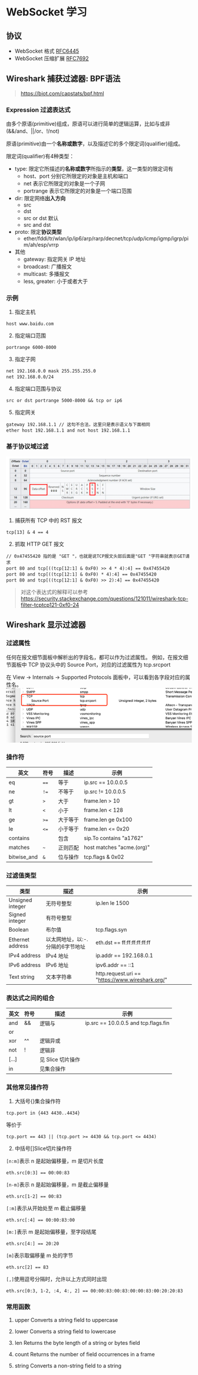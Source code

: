 # WebSocket 学习

## 协议

- WebSocket 格式 [RFC6445](https://www.rfc-editor.org/rfc/rfc6455.html)
- WebSocket 压缩扩展 [RFC7692](https://www.rfc-editor.org/rfc/rfc7692.html)

## Wireshark 捕获过滤器: BPF语法

> https://biot.com/capstats/bpf.html

### Expression 过滤表达式

由多个原语(primitive)组成，原语可以进行简单的逻辑运算，比如与或非(&&/and、||/or、!/not)

原语(primitive)由一个**名称或数字**，以及描述它的多个限定词(qualifier)组成。

限定词(qualifier)有4种类型：

- type: 限定它所描述的**名称或数字**所指示的**类型**，这一类型的限定词有
  - host、port 分别它所限定的对象是主机和端口
  - net 表示它所限定的对象是一个子网
  - portrange 表示它所限定的对象是一个端口范围
- dir: 限定网络**出入方向**
  - src
  - dst
  - src or dst 默认
  - src and dst
- proto: 限定**协议类型**
  - ether/fddi/tr/wlan/ip/ip6/arp/rarp/decnet/tcp/udp/icmp/igmp/igrp/pim/ah/esp/vrrp
- 其他
  - gateway: 指定网关 IP 地址
  - broadcast: 广播报文
  - multicast: 多播报文
  - less, greater: 小于或者大于

### 示例

1. 指定主机
```
host www.baidu.com
```

2. 指定端口范围
```
portrange 6000-8000
```

3. 指定子网
```
net 192.168.0.0 mask 255.255.255.0
net 192.168.0.0/24
```

4. 指定端口范围与协议
```
src or dst portrange 5000-8000 && tcp or ip6
```

5. 指定网关
```
gateway 192.168.1.1 // 这句不合法，这里只是表示语义与下面相同
ether host 192.168.1.1 and not host 192.168.1.1
```

### 基于协议域过滤

![img.png](img.png)

1. 捕获所有 TCP 中的 RST 报文
```
tcp[13] & 4 == 4
```

2. 抓取 HTTP GET 报文
```
// 0x47455420 指的是 "GET "，也就是说TCP报文头部后面是"GET "字符串就表示GET请求
port 80 and tcp[((tcp[12:1] & 0xF0) >> 4 * 4):4] == 0x47455420
port 80 and tcp[((tcp[12:1] & 0xF0) * 4):4] == 0x47455420
port 80 and tcp[((tcp[12:1] & 0xF0) >> 2):4] == 0x47455420
```
> 对这个表达式的解释可以参考 https://security.stackexchange.com/questions/121011/wireshark-tcp-filter-tcptcp121-0xf0-24



## Wireshark 显示过滤器

### 过滤属性

任何在报文细节面板中解析出的字段名，都可以作为过滤属性。
例如，在报文细节面板中 TCP 协议头中的 Source Port，对应的过滤属性为 tcp.srcport

在 View -> Internals -> Supported Protocols 面板中，可以看到各字段对应的属性名。
![img_1.png](img_1.png)

### 操作符

| 英文       | 符号  | 描述  | 示例                      |
|----------|-----|-----|-------------------------|
| eq       | `==` | 等于  | ip.src == 10.0.0.5      |
| ne       | `!=` | 不等于 | ip.src != 10.0.0.5      |
| gt       | `>` | 大于 | frame.len > 10          |
| lt       | `<` | 小于 | frame.len < 128         |
| ge       | `>=` | 大于等于 | frame.len ge 0x100      |
| le       | `<=` | 小于等于 | frame.len <= 0x20       |
| contains |     | 包含 | sip.To contains "a1762" |
| matches  | `~`  | 正则匹配 | host matches "acme\.(org)" |
| bitwise_and | `&` | 位与操作 | tcp.flags & 0x02        |

### 过滤值类型

| 类型 | 描述                 | 示例                                               |
|---|--------------------|--------------------------------------------------|
| Unsigned integer | 无符号整型              | ip.len le 1500                                   |
| Signed integer | 有符号整型              |                                                  |
| Boolean | 布尔值                | tcp.flags.syn                                    |
| Ethernet address | 以太网地址，以:-.分隔的6字节地址 | eth.dst == ff:ff:ff:ff:ff:ff                     |
| IPv4 address | IPv4 地址            | ip.addr == 192.168.0.1                           |
| IPv6 address | IPv6 地址            | ipv6.addr == ::1                                 |
| Text string | 文本字符串              | http.request.uri == "https://www.wireshark.org/" |

### 表达式之间的组合

|英文 | 符号 | 描述 | 示例 |
|---|---|---|---|
| and | && | 逻辑与 | ip.src == 10.0.0.5 and tcp.flags.fin |
| or | ||
| xor | ^^ | 逻辑异或 | 
| not | ! | 逻辑非 |
| [...] | | 见 Slice 切片操作 |
| in | | 见集合操作 |

### 其他常见操作符

1. 大括号{}集合操作符
```
tcp.port in {443 4430..4434}
```
等价于
```
tcp.port == 443 || (tcp.port >= 4430 && tcp.port <= 4434)
```

2. 中括号[]Slice切片操作符

`[n:m]`表示 n 是起始偏移量，m 是切片长度
```
eth.src[0:3] == 00:00:83
```

`[n-m]`表示 n 是起始偏移量，m 是截止偏移量
```
eth.src[1-2] == 00:83
```

`[:m]`表示从开始处至 m 截止偏移量
```
eth.src[:4] == 00:00:83:00
```

`[m:]`表示 m 是起始偏移量，至字段结尾
```
eth.src[4:] == 20:20
```

`[m]`表示取偏移量 m 处的字节
```
eth.src[2] == 83
```

`[,]`使用逗号分隔时，允许以上方式同时出现
```
eth.src[0:3, 1-2, :4, 4:, 2] == 00:00:83:00:83:00:00:83:00:20:20:83
```

### 常用函数

1. upper
Converts a string field to uppercase

2. lower
Converts a string field to lowercase

3. len
Returns the byte length of a string or bytes field

4. count
Returns the number of field occurrences in a frame

5. string
Converts a non-string field to a string
